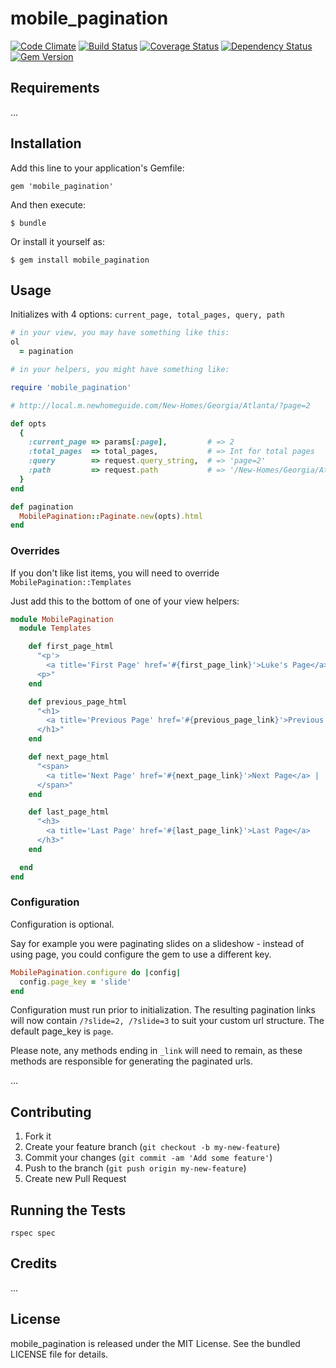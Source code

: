 mobile_pagination
=========
[![Code Climate](https://codeclimate.com/github/primedia/mobile_pagination.png)](https://codeclimate.com/github/primedia/mobile_pagination)
[![Build Status](https://travis-ci.org/primedia/mobile_pagination.png)](https://travis-ci.org/primedia/mobile_pagination)
[![Coverage Status](https://coveralls.io/repos/primedia/mobile_pagination/badge.png?branch=dev)](https://coveralls.io/r/primedia/mobile_pagination?branch=dev)
[![Dependency Status](https://gemnasium.com/primedia/mobile_pagination.png)](https://gemnasium.com/primedia/mobile_pagination)
[![Gem Version](https://badge.fury.io/rb/mobile_pagination.png)](http://badge.fury.io/rb/mobile_pagination)

## Requirements

...

## Installation


Add this line to your application's Gemfile:

    gem 'mobile_pagination'

And then execute:

    $ bundle

Or install it yourself as:

    $ gem install mobile_pagination


## Usage
Initializes with 4 options: `current_page, total_pages, query, path`

```ruby
# in your view, you may have something like this:
ol
  = pagination

# in your helpers, you might have something like:

require 'mobile_pagination'

# http://local.m.newhomeguide.com/New-Homes/Georgia/Atlanta/?page=2

def opts
  {
    :current_page => params[:page],         # => 2
    :total_pages  => total_pages,           # => Int for total pages
    :query        => request.query_string,  # => 'page=2'
    :path         => request.path           # => '/New-Homes/Georgia/Atlanta/'
  }
end

def pagination
  MobilePagination::Paginate.new(opts).html
end

```

### Overrides

If you don't like list items, you will need to override `MobilePagination::Templates`

Just add this to the bottom of one of your view helpers:

```ruby
module MobilePagination
  module Templates

    def first_page_html
      "<p'>
        <a title='First Page' href='#{first_page_link}'>Luke's Page</a> |
      <p>"
    end

    def previous_page_html
      "<h1>
        <a title='Previous Page' href='#{previous_page_link}'>Previous Page</a> |
      </h1>"
    end

    def next_page_html
      "<span>
        <a title='Next Page' href='#{next_page_link}'>Next Page</a> |
      </span>"
    end

    def last_page_html
      "<h3>
        <a title='Last Page' href='#{last_page_link}'>Last Page</a>
      </h3>"
    end

  end
end
```
### Configuration
Configuration is optional.

Say for example you were paginating slides on a slideshow - instead of using page, you could configure the gem to use a different key.

```ruby
MobilePagination.configure do |config|
  config.page_key = 'slide'
end
```

Configuration must run prior to initialization. The resulting pagination links will now contain `/?slide=2, /?slide=3` to suit your custom url structure. The default page_key is `page`.

Please note, any methods ending in `_link` will need to remain, as these methods are responsible for generating the paginated urls.

...

## Contributing

1. Fork it
2. Create your feature branch (`git checkout -b my-new-feature`)
3. Commit your changes (`git commit -am 'Add some feature'`)
4. Push to the branch (`git push origin my-new-feature`)
5. Create new Pull Request

## Running the Tests

`rspec spec`

## Credits

...

## License

mobile_pagination is released under the MIT License. See the bundled LICENSE file for
details.
